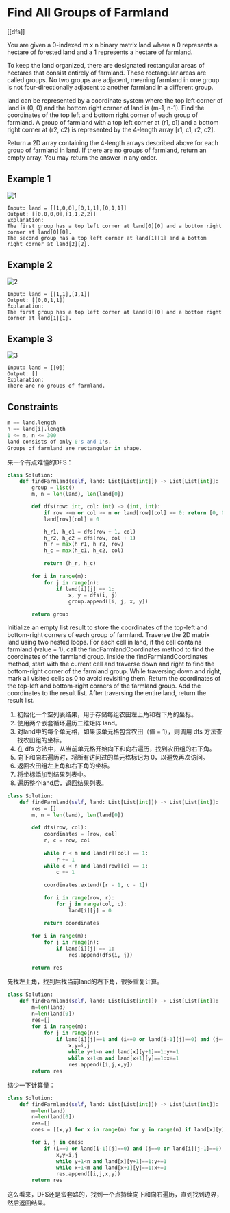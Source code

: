 # Find All Groups of Farmland

[[dfs]]

You are given a 0-indexed m x n binary matrix land where a 0 represents a hectare of forested land and a 1 represents a hectare of farmland.

To keep the land organized, there are designated rectangular areas of hectares that consist entirely of farmland. These rectangular areas are called groups. No two groups are adjacent, meaning farmland in one group is not four-directionally adjacent to another farmland in a different group.

land can be represented by a coordinate system where the top left corner of land is (0, 0) and the bottom right corner of land is (m-1, n-1). Find the coordinates of the top left and bottom right corner of each group of farmland. A group of farmland with a top left corner at (r1, c1) and a bottom right corner at (r2, c2) is represented by the 4-length array [r1, c1, r2, c2].

Return a 2D array containing the 4-length arrays described above for each group of farmland in land. If there are no groups of farmland, return an empty array. You may return the answer in any order.

## Example 1

![1](https://assets.leetcode.com/uploads/2021/07/27/screenshot-2021-07-27-at-12-23-15-copy-of-diagram-drawio-diagrams-net.png)

```text
Input: land = [[1,0,0],[0,1,1],[0,1,1]]
Output: [[0,0,0,0],[1,1,2,2]]
Explanation:
The first group has a top left corner at land[0][0] and a bottom right corner at land[0][0].
The second group has a top left corner at land[1][1] and a bottom right corner at land[2][2].
```

## Example 2

![2](*https://assets.leetcode.com/uploads/2021/07/27/screenshot-2021-07-27-at-12-30-26-copy-of-diagram-drawio-diagrams-net.png)

```text
Input: land = [[1,1],[1,1]]
Output: [[0,0,1,1]]
Explanation:
The first group has a top left corner at land[0][0] and a bottom right corner at land[1][1].
```

## Example 3

![3](https://assets.leetcode.com/uploads/2021/07/27/screenshot-2021-07-27-at-12-32-24-copy-of-diagram-drawio-diagrams-net.png)

```text
Input: land = [[0]]
Output: []
Explanation:
There are no groups of farmland.
```

## Constraints

```python
m == land.length
n == land[i].length
1 <= m, n <= 300
land consists of only 0's and 1's.
Groups of farmland are rectangular in shape.
```

来一个有点难懂的DFS：

```python
class Solution:
    def findFarmland(self, land: List[List[int]]) -> List[List[int]]:
        group = list()
        m, n = len(land), len(land[0])

        def dfs(row: int, col: int) -> (int, int):
            if row >=m or col >= n or land[row][col] == 0: return [0, 0]
            land[row][col] = 0

            h_r1, h_c1 = dfs(row + 1, col)
            h_r2, h_c2 = dfs(row, col + 1)
            h_r = max(h_r1, h_r2, row)
            h_c = max(h_c1, h_c2, col)
            
            return (h_r, h_c)
        
        for i in range(m):
            for j in range(n):
                if land[i][j] == 1:
                    x, y = dfs(i, j)
                    group.append([i, j, x, y])
                    
        return group
```

Initialize an empty list result to store the coordinates of the top-left and bottom-right corners of each group of farmland.
Traverse the 2D matrix land using two nested loops.
For each cell in land, if the cell contains farmland (value = 1), call the findFarmlandCoordinates method to find the coordinates of the farmland group.
Inside the findFarmlandCoordinates method, start with the current cell and traverse down and right to find the bottom-right corner of the farmland group.
While traversing down and right, mark all visited cells as 0 to avoid revisiting them.
Return the coordinates of the top-left and bottom-right corners of the farmland group.
Add the coordinates to the result list.
After traversing the entire land, return the result list.

1. 初始化一个空列表结果，用于存储每组农田左上角和右下角的坐标。
2. 使用两个嵌套循环遍历二维矩阵 land。
3. 对land中的每个单元格，如果该单元格包含农田（值 = 1），则调用 dfs 方法查找农田组的坐标。
4. 在 dfs 方法中，从当前单元格开始向下和向右遍历，找到农田组的右下角。
5. 向下和向右遍历时，将所有访问过的单元格标记为 0，以避免再次访问。
6. 返回农田组左上角和右下角的坐标。
7. 将坐标添加到结果列表中。
8. 遍历整个land后，返回结果列表。

```python
class Solution:
    def findFarmland(self, land: List[List[int]]) -> List[List[int]]:
        res = []
        m, n = len(land), len(land[0])
        
        def dfs(row, col):
            coordinates = [row, col]
            r, c = row, col
            
            while r < m and land[r][col] == 1:
                r += 1
            while c < n and land[row][c] == 1:
                c += 1
            
            coordinates.extend([r - 1, c - 1])
            
            for i in range(row, r):
                for j in range(col, c):
                    land[i][j] = 0
            
            return coordinates
        
        for i in range(m):
            for j in range(n):
                if land[i][j] == 1:
                    res.append(dfs(i, j))
        
        return res
```

先找左上角，找到后找当前land的右下角，很多重复计算。

```python
class Solution:
    def findFarmland(self, land: List[List[int]]) -> List[List[int]]:
        m=len(land)
        n=len(land[0])
        res=[]
        for i in range(m):
            for j in range(n):
                if land[i][j]==1 and (i==0 or land[i-1][j]==0) and (j==0 or land[i][j-1]==0):
                    x,y=i,j
                    while y+1<n and land[x][y+1]==1:y+=1
                    while x+1<m and land[x+1][y]==1:x+=1
                    res.append([i,j,x,y])
        return res
```

缩少一下计算量：

```python
class Solution:
    def findFarmland(self, land: List[List[int]]) -> List[List[int]]:
        m=len(land)
        n=len(land[0])
        res=[]
        ones = [(x,y) for x in range(m) for y in range(n) if land[x][y] == 1]

        for i, j in ones:
            if (i==0 or land[i-1][j]==0) and (j==0 or land[i][j-1]==0):
                x,y=i,j
                while y+1<n and land[x][y+1]==1:y+=1
                while x+1<m and land[x+1][y]==1:x+=1
                res.append([i,j,x,y])
        return res
```

这么看来，DFS还是蛮套路的，找到一个点持续向下和向右遍历，直到找到边界，然后返回结果。